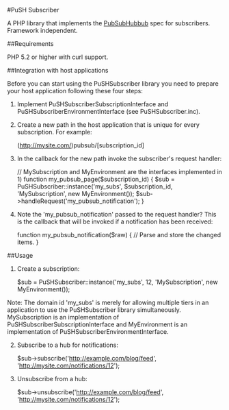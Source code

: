
#PuSH Subscriber

A PHP library that implements the
[PubSubHubbub](http://code.google.com/p/pubsubhubbub/) spec for subscribers.
Framework independent.


##Requirements

PHP 5.2 or higher with curl support.


##Integration with host applications

Before you can start using the PuSHSubscriber library you need to prepare your
host application following these four steps:

1) Implement PuSHSubscriberSubscriptionInterface and
PuSHSubscriberEnvironmentInterface (see PuSHSubscriber.inc).

2) Create a new path in the host application that is unique for every
subscription. For example:

    (http://mysite.com/)pubsub/[subscription_id]

3) In the callback for the new path invoke the subscriber's request handler:

    // MySubscription and MyEnvironment are the interfaces implemented in 1)
    function my_pubsub_page($subscription_id) {
      $sub = PuSHSubscriber::instance('my_subs', $subscription_id, 'MySubscription', new MyEnvironment());
      $sub->handleRequest('my_pubsub_notification');
    }

4) Note the 'my_pubsub_notification' passed to the request handler? This is
the callback that will be invoked if a notification has been received:

    function my_pubsub_notification($raw) {
      // Parse and store the changed items.
    }


##Usage

1) Create a subscription:

    $sub = PuSHSubscriber::instance('my_subs', 12, 'MySubscription', new MyEnvironment());

Note: The domain id 'my_subs' is merely for allowing multiple tiers in an
application to use the PuSHSubscriber library simultaneously. MySubscription
is an implementation of PuSHSubscriberSubscriptionInterface and MyEnvironment is
an implementation of PuSHSubscriberEnvironmentInterface.

2) Subscribe to a hub for notifications:

    $sub->subscribe('http://example.com/blog/feed', 'http://mysite.com/notifications/12');

3) Unsubscribe from a hub:

    $sub->unsubscribe('http://example.com/blog/feed', 'http://mysite.com/notifications/12');
